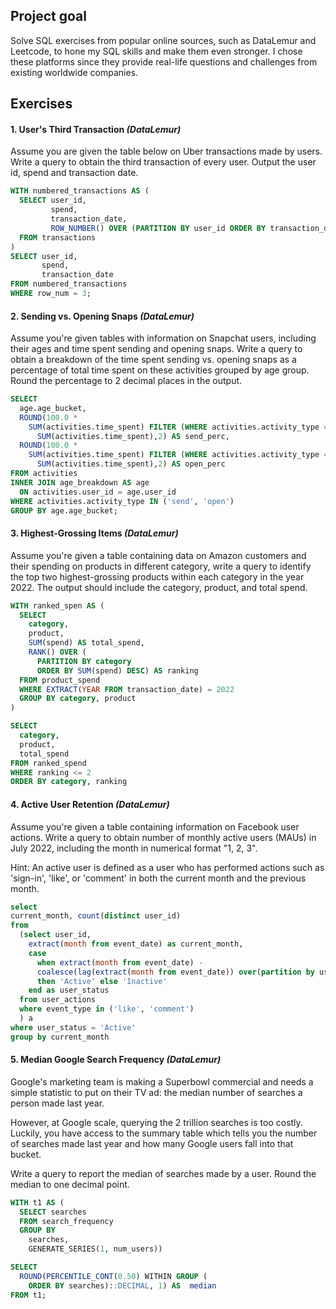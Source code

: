 ## Project goal
Solve SQL exercises from popular online sources, such as DataLemur and Leetcode, to hone my SQL skills and make them even stronger. I chose these platforms since they provide real-life questions and challenges from existing worldwide companies.

## Exercises

#### 1. User's Third Transaction _(DataLemur)_
Assume you are given the table below on Uber transactions made by users. Write a query to obtain the third transaction of every user. Output the user id, spend and transaction date.

``` sql
WITH numbered_transactions AS (
  SELECT user_id,
         spend,
         transaction_date,
         ROW_NUMBER() OVER (PARTITION BY user_id ORDER BY transaction_date) AS row_num
  FROM transactions
)
SELECT user_id,
       spend,
       transaction_date
FROM numbered_transactions
WHERE row_num = 3;
```

#### 2. Sending vs. Opening Snaps _(DataLemur)_
Assume you're given tables with information on Snapchat users, including their ages and time spent sending and opening snaps. Write a query to obtain a breakdown of the time spent sending vs. opening snaps as a percentage of total time spent on these activities grouped by age group. Round the percentage to 2 decimal places in the output.

```sql
SELECT 
  age.age_bucket, 
  ROUND(100.0 * 
    SUM(activities.time_spent) FILTER (WHERE activities.activity_type = 'send')/
      SUM(activities.time_spent),2) AS send_perc, 
  ROUND(100.0 * 
    SUM(activities.time_spent) FILTER (WHERE activities.activity_type = 'open')/
      SUM(activities.time_spent),2) AS open_perc
FROM activities
INNER JOIN age_breakdown AS age 
  ON activities.user_id = age.user_id 
WHERE activities.activity_type IN ('send', 'open') 
GROUP BY age.age_bucket;
```

#### 3. Highest-Grossing Items _(DataLemur)_
Assume you're given a table containing data on Amazon customers and their spending on products in different category, write a query to identify the top two highest-grossing products within each category in the year 2022. The output should include the category, product, and total spend.

```sql
WITH ranked_spen AS (
  SELECT 
    category, 
    product, 
    SUM(spend) AS total_spend,
    RANK() OVER (
      PARTITION BY category 
      ORDER BY SUM(spend) DESC) AS ranking 
  FROM product_spend
  WHERE EXTRACT(YEAR FROM transaction_date) = 2022
  GROUP BY category, product
)

SELECT 
  category, 
  product, 
  total_spend 
FROM ranked_spend 
WHERE ranking <= 2
ORDER BY category, ranking
```
#### 4. Active User Retention _(DataLemur)_
Assume you're given a table containing information on Facebook user actions. Write a query to obtain number of monthly active users (MAUs) in July 2022, including the month in numerical format "1, 2, 3".

Hint: An active user is defined as a user who has performed actions such as 'sign-in', 'like', or 'comment' in both the current month and the previous month.


```sql
select 
current_month, count(distinct user_id)
from 
  (select user_id, 
    extract(month from event_date) as current_month, 
    case 
      when extract(month from event_date) - 
      coalesce(lag(extract(month from event_date)) over(partition by user_id order by extract(month from event_date)), -1) = 1
      then 'Active' else 'Inactive' 
    end as user_status
  from user_actions
  where event_type in ('like', 'comment')
  ) a
where user_status = 'Active'
group by current_month
```
#### 5. Median Google Search Frequency _(DataLemur)_
Google's marketing team is making a Superbowl commercial and needs a simple statistic to put on their TV ad: the median number of searches a person made last year.

However, at Google scale, querying the 2 trillion searches is too costly. Luckily, you have access to the summary table which tells you the number of searches made last year and how many Google users fall into that bucket.

Write a query to report the median of searches made by a user. Round the median to one decimal point.


```sql
WITH t1 AS (
  SELECT searches
  FROM search_frequency
  GROUP BY 
    searches, 
    GENERATE_SERIES(1, num_users))

SELECT 
  ROUND(PERCENTILE_CONT(0.50) WITHIN GROUP (
    ORDER BY searches)::DECIMAL, 1) AS  median
FROM t1;
```


